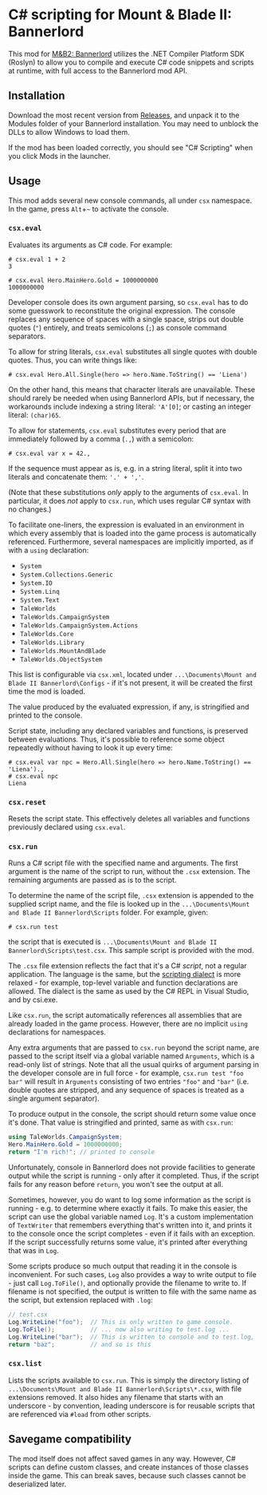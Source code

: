 # C# scripting for Mount & Blade II: Bannerlord

This mod for [M&B2: Bannerlord](https://www.taleworlds.com/en/Games/Bannerlord) utilizes the .NET Compiler Platform SDK (Roslyn) to allow you to compile and execute C# code snippets and scripts at runtime, with full access to the Bannerlord mod API.

## Installation

Download the most recent version from [Releases](https://github.com/int19h/csx/releases), and unpack it to the Modules folder of your Bannerlord installation. You may need to unblock the DLLs to allow Windows to load them.

If the mod has been loaded correctly, you should see "C# Scripting" when you click Mods in the launcher.

## Usage

This mod adds several new console commands, all under `csx` namespace. In the game, press `Alt`+`~` to activate the console.

### `csx.eval`

Evaluates its arguments as C# code. For example:
```
# csx.eval 1 + 2
3
```
```
# csx.eval Hero.MainHero.Gold = 1000000000
1000000000
```

Developer console does its own argument parsing, so `csx.eval` has to do some guesswork to reconstitute the original expression. The console replaces any sequence of spaces with a single space, strips out double quotes (`"`) entirely, and treats semicolons (`;`) as console command separators.

To allow for string literals, `csx.eval` substitutes all single quotes with double quotes. Thus, you can write things like:
```
# csx.eval Hero.All.Single(hero => hero.Name.ToString() == 'Liena')
```
On the other hand, this means that character literals are unavailable. These should rarely be needed when using Bannerlord APIs, but if necessary, the workarounds include indexing a string literal: `'A'[0]`; or casting an integer literal: `(char)65`.

To allow for statements, `csx.eval` substitutes every period that are immediately followed by a comma (`.,`) with a semicolon:
```
# csx.eval var x = 42.,
```

If the sequence must appear as is, e.g. in a string literal, split it into two literals and concatenate them: `'.' + ','`.

(Note that these substitutions *only* apply to the arguments of `csx.eval`. In particular, it does *not* apply to `csx.run`, which uses regular C# syntax with no changes.)

To facilitate one-liners, the expression is evaluated in an environment in which every assembly that is loaded into the game process is automatically referenced. Furthermore, several namespaces are implicitly imported, as if with a `using` declaration:

- `System`
- `System.Collections.Generic`
- `System.IO`
- `System.Linq`
- `System.Text`
- `TaleWorlds`
- `TaleWorlds.CampaignSystem`
- `TaleWorlds.CampaignSystem.Actions`
- `TaleWorlds.Core`
- `TaleWorlds.Library`
- `TaleWorlds.MountAndBlade`
- `TaleWorlds.ObjectSystem`

This list is configurable via `csx.xml`, located under `...\Documents\Mount and Blade II Bannerlord\Configs` - if it's not present, it will be created the first time the mod is loaded.

The value produced by the evaluated expression, if any, is stringified and printed to the console.

Script state, including any declared variables and functions, is preserved between evaluations. Thus, it's possible to reference some object repeatedly without having to look it up every time:
```
# csx.eval var npc = Hero.All.Single(hero => hero.Name.ToString() == 'Liena').,
# csx.eval npc
Liena
```

### `csx.reset`
Resets the script state. This effectively deletes all variables and functions previously declared using `csx.eval`.

### `csx.run`

Runs a C# script file with the specified name and arguments. The first argument is the name of the script to run, without the `.csx` extension. The remaining arguments are passed as is to the script.

To determine the name of the script file, `.csx` extension is appended to the supplied script name, and the file is looked up in the `...\Documents\Mount and Blade II Bannerlord\Scripts` folder. For example, given:
```
# csx.run test
```
the script that is executed is `...\Documents\Mount and Blade II Bannerlord\Scripts\test.csx`. This sample script is provided with the mod.

The `.csx` file extension reflects the fact that it's a C# *script*, not a regular application. The language is the same, but the [scripting dialect](https://docs.microsoft.com/en-us/archive/msdn-magazine/2016/january/essential-net-csharp-scripting) is more relaxed - for example, top-level variable and function declarations are allowed. The dialect is the same as used by the C# REPL in Visual Studio, and by csi.exe.

Like `csx.run`, the script automatically references all assemblies that are already loaded in the game process. However, there are no implicit `using` declarations for namespaces.

Any extra arguments that are passed to `csx.run` beyond the script name, are passed to the script itself via a global variable named `Arguments`, which is a read-only list of strings. Note that all the usual quirks of argument parsing in the developer console are in full force - for example, `csx.run test "foo  bar"` will result in `Arguments` consisting of two entries `"foo"` and `"bar"` (i.e. double quotes are stripped, and any sequence of spaces is treated as a single argument separator).

To produce output in the console, the script should return some value once it's done. That value is stringified and printed, same as with `csx.run`:
```cs
using TaleWorlds.CampaignSystem;
Hero.MainHero.Gold = 1000000000;
return "I'm rich!"; // printed to console
```
Unfortunately, console in Bannerlord does not provide facilities to generate output while the script is running - only after it completed. Thus, if the script fails for any reason before `return`, you won't see the output at all. 

Sometimes, however, you do want to log some information as the script is running - e.g. to determine where exactly it fails. To make this easier, the script can use the global variable named `Log`. It's a custom implementation of `TextWriter` that remembers everything that's written into it, and prints it to the console once the script completes - even if it fails with an exception. If the script successfully returns some value, it's printed after everything that was in `Log`.

Some scripts produce so much output that reading it in the console is inconvenient. For such cases, `Log` also provides a way to write output to file - just call `Log.ToFile()`, and optionally provide the filename to write to. If filename is not specified, the output is written to file with the same name as the script, but extension replaced with `.log`:
```cs
// test.csx
Log.WriteLine("foo");  // This is only written to game console.
Log.ToFile();          // ... now also writing to test.log ...
Log.WriteLine("bar");  // This is written to console and to test.log,
return "baz";          // and so is this
```

### `csx.list`

Lists the scripts available to `csx.run`. This is simply the directory listing of `...\Documents\Mount and Blade II Bannerlord\Scripts\*.csx`, with file extensions removed. It also hides any filename that starts with an underscore - by convention, leading underscore is for reusable scripts that are referenced via `#load` from other scripts.

## Savegame compatibility

The mod itself does not affect saved games in any way. However, C# scripts can define custom classes, and create instances of those classes inside the game. This can break saves, because such classes cannot be deserialized later.
